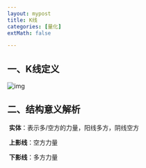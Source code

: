 ```yaml
---
layout: mypost
title: K线
categories: [量化]
extMath: false

---
```


##  一、K线定义

![img](2022-09-21-K%E7%BA%BF.assets/2011011715314176.jpg)

## 二、结构意义解析

​	**实体**：表示多/空方的力量，阳线多方，阴线空方

​	**上影线**：空方力量

​	**下影线**：多方力量



<div class="wildfire_thread">
<script src="https://utteranc.es/client.js"
        repo="hitptep/hitptep.github.io"
        issue-term="pathname"
        theme="photon-dark"
        crossorigin="anonymous"
        async>
</script>
</div>





